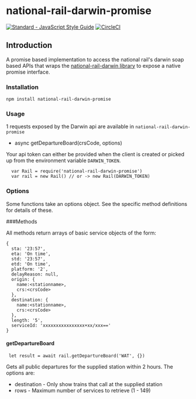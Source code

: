 # national-rail-darwin-promise

[![Standard - JavaScript Style Guide](https://img.shields.io/badge/code%20style-standard-brightgreen.svg)](http://standardjs.com/)
[![CircleCI](https://circleci.com/gh/jamesgawn/national-rail-darwin-promise.svg?style=svg)](https://circleci.com/gh/jamesgawn/national-rail-darwin-promise)

## Introduction

A promise based implementation to access the national rail's darwin soap based APIs that wraps the [national-rail-darwin library](https://github.com/mattsalt/national-rail-darwin) to expose a native promise interface.

### Installation

```
npm install national-rail-darwin-promise
```

### Usage

1 requests exposed by the Darwin api are available in `national-rail-darwin-promise`
- async getDepartureBoard(crsCode, options)

Your api token can either be provided when the client is created or picked up from the environment variable `DARWIN_TOKEN`.

```
  var Rail = require('national-rail-darwin-promise')
  var rail = new Rail() // or -> new Rail(DARWIN_TOKEN)
```

### Options

Some functions take an options object. See the specific method definitions for details of these.

###Methods

All methods return arrays of basic service objects of the form:
```
{
  sta: '23:57',
  eta: 'On time',
  std: '23:57',
  etd: 'On time',
  platform: '2',
  delayReason: null,
  origin: {
    name:<stationname>,
    crs:<crsCode>
  },
  destination: {
    name:<stationname>,
    crs:<crsCode>
  },
  length: '5',
  serviceId: 'xxxxxxxxxxxxxxxx+xx/xxx=='
}
```

#### getDepartureBoard
```
 let result = await rail.getDepartureBoard('WAT', {})
```
Gets all public departures for the supplied station within 2 hours. The options are:

* destination - Only show trains that call at the supplied station
* rows - Maximum number of services to retrieve (1 - 149)
